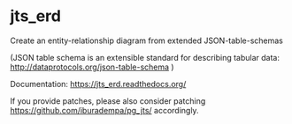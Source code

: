 jts_erd
=======

Create an entity-relationship diagram from extended JSON-table-schemas

(JSON table schema is an extensible standard for describing tabular data:
http://dataprotocols.org/json-table-schema
)

Documentation: https://jts_erd.readthedocs.org/

If you provide patches, please also consider patching https://github.com/iburadempa/pg_jts/ accordingly.

